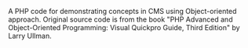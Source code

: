 A PHP code for demonstrating concepts in CMS using Object-oriented approach.
Original source code is from the book "PHP Advanced and Object-Oriented
Programming: Visual Quickpro Guide, Third Edition" by Larry Ullman.
